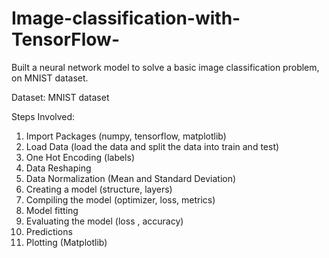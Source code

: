 # Image-classification-with-TensorFlow-
Built a neural network model to solve a basic image classification problem, on MNIST dataset.

Dataset: MNIST dataset

Steps Involved:
1) Import Packages (numpy, tensorflow, matplotlib)
2) Load Data (load the data and split the data into train and test)
3) One Hot Encoding (labels) 
4) Data Reshaping
5) Data Normalization (Mean and Standard Deviation)
6) Creating a model (structure, layers)
7) Compiling the model (optimizer, loss, metrics)
8) Model fitting
9) Evaluating the model (loss , accuracy)
10) Predictions
11) Plotting (Matplotlib)

